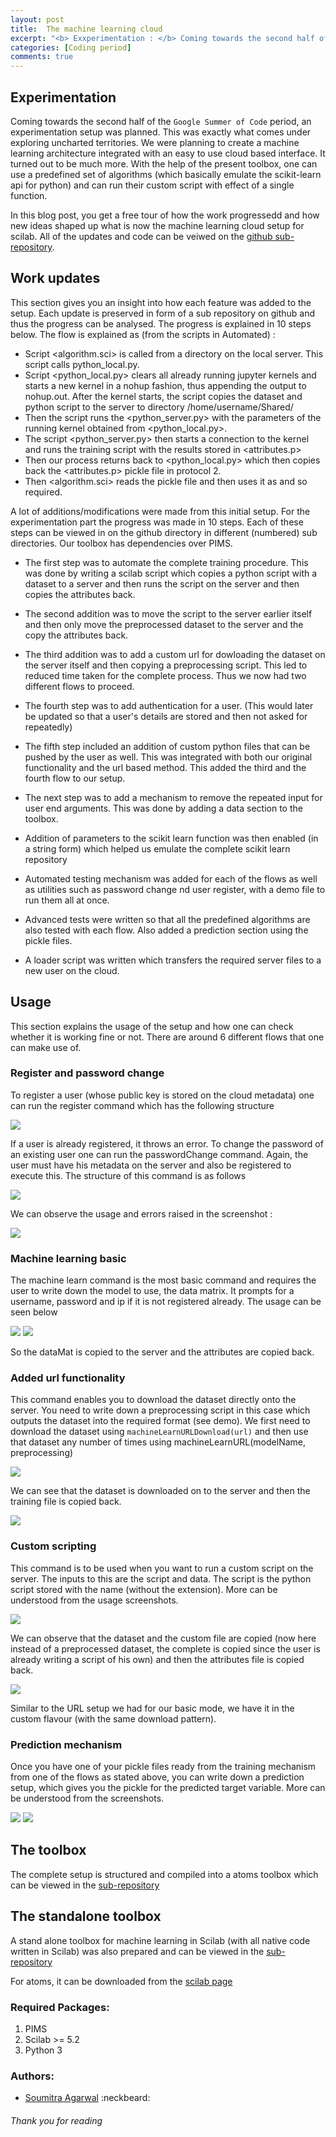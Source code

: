 ```yaml
---
layout: post
title: 	The machine learning cloud
excerpt: "<b> Exxperimentation : </b> Coming towards the second half of the `Google Summer of Code` period, an experimentation setup was ..."
categories: [Coding period]
comments: true
---
```


## Experimentation

Coming towards the second half of the `Google Summer of Code` period, an experimentation setup was planned. This was exactly what comes under exploring uncharted territories. We were planning to create a machine learning architecture integrated with an easy to use cloud based interface. It turned out to be much more. With the help of the present toolbox, one can use a predefined set of algorithms (which basically emulate the scikit-learn api for python) and can run their custom script with effect of a single function. 

In this blog post, you get a free tour of how the work progressedd and how new ideas shaped up what is now the machine learning cloud setup for scilab. All of the updates and code can be veiwed on the [github sub-repository](https://github.com/SoumitraAgarwal/Scilab-gsoc/tree/master/Experimentation).

## Work updates

This section gives you an insight into how each feature was added to the setup. Each update is preserved in form of a sub repository on github and thus the progress can be analysed. The progress is explained in 10 steps below. The flow is explained as (from the scripts in Automated) :

* Script <algorithm.sci> is called from a directory on the local server. This script calls python_local.py.
* Script <python_local.py> clears all already running jupyter kernels and starts a new kernel in a nohup fashion, thus appending the output to nohup.out. After the kernel starts, the script copies the dataset and python script to the server to directory /home/username/Shared/
* Then the script runs the <python_server.py> with the parameters of the running kernel obtained from <python_local.py>. 
* The script <python_server.py> then starts a connection to the kernel and runs the training script with the results stored in <attributes.p>
* Then our process returns back to <python_local.py> which then copies back the <attributes.p> pickle file in protocol 2. 
* Then <algorithm.sci> reads the pickle file and then uses it as and so required.


A lot of additions/modifications were made from this initial setup. For the experimentation part the progress was made in 10 steps. Each of these steps can be viewed in
on the github directory in different (numbered) sub directories. Our toolbox has dependencies over PIMS.

* The first step was to automate the complete training procedure. This was done by writing a scilab script which copies a python script with a dataset to a server and then runs the script on the server and then copies the attributes back.
 
* The second addition was to move the script to the server earlier itself and then only move the
preprocessed dataset to the server and the copy the attributes back.

* The third addition was to add a custom url for dowloading the dataset on the server itself and then copying a preprocessing script. This led to reduced time taken for the complete process. Thus we now had two different flows to proceed.

* The fourth step was to add authentication for a user. (This would later be updated so that a user's details are stored and then not asked for repeatedly)

* The fifth step included an addition of custom python files that can be pushed by the user as
well. This was integrated with both our original functionality and the url based method. This added the third and the fourth flow to our setup.

* The next step was to add a mechanism to remove the repeated input for user end arguments. This was done by adding a data section to the toolbox.

* Addition of parameters to the scikit learn function was then enabled (in a string form) which helped us emulate the complete scikit learn repository

* Automated testing mechanism was added for each of the flows as well as utilities such as password change nd user register, with a demo file to run them all at once.

* Advanced tests were written so that all the predefined algorithms are also tested with each flow. Also added a prediction section using the pickle files.

* A loader script was written which transfers the required server files to a new user on the cloud.

## Usage

This section explains the usage of the setup and how one can check whether it is working fine or not. There are around 6 different flows that one can make use of.

### Register and password change

To register a user (whose public key is stored on the cloud metadata) one can run the register command which has the following structure

<img src = '{{ site.url }}/img/register.png'>

If a user is already registered, it throws an error. To change the password of an existing user one can run the passwordChange command. Again, the user must have his metadata on the server and also be registered to execute this. The structure of this command is as follows 

<img src = '{{ site.url }}/img/password.png'>

We can observe the usage and errors raised in the screenshot :

<img src = '{{ site.url }}/img/usage_register.png'>


### Machine learning basic

The machine learn command is the most basic command and requires the user to write down the model to use, the data matrix. It prompts for a username, password and ip if it is not registered already. The usage can be seen below

<img src = '{{ site.url }}/img/basic_usage.png'>

<img src = '{{ site.url }}/img/basic_result.png'>

So the dataMat is copied to the server and the attributes are copied back.

### Added url functionality

This command enables you to download the dataset directly onto the server. You need to write down a preprocessing script in this case which outputs the dataset into the required format (see demo). We first need to download the dataset using `machineLearnURLDownload(url)` and then use that dataset any number of times using machineLearnURL(modelName, preprocessing)

<img src = '{{ site.url }}/img/url_usage.png'>

We can see that the dataset is downloaded on to the server and then the training file is copied back.

<img src = '{{ site.url }}/img/url_result.png'>

### Custom scripting

This command is to be used when you want to run a custom script on the server. The inputs to this are the script and data. The script is the python script stored with the name (without the extension). More can be understood from the usage screenshots.

<img src = '{{ site.url }}/img/custom_usage.png'>

We can observe that the dataset and the custom file are copied (now here instead of a preprocessed dataset, the complete is copied since the user is already writing a script of his own) and then the attributes file is copied back.

<img src = '{{ site.url }}/img/custom_result.png'>

Similar to the URL setup we had for our basic mode, we have it in the custom flavour (with the same download pattern).

### Prediction mechanism

Once you have one of your pickle files ready from the training mechanism from one of the flows as stated above, you can write down a prediction setup, which gives you the pickle for the predicted target variable. More can be understood from the screenshots.

<img src = '{{ site.url }}/img/prediction_usage.png'>

<img src = '{{ site.url }}/img/prediction_result.png'>


## The toolbox

The complete setup is structured and compiled into a atoms toolbox which can be viewed in the [sub-repository](https://github.com/SoumitraAgarwal/Scilab-gsoc/tree/master/Machine_cloud)

## The standalone toolbox

A stand alone toolbox for machine learning in Scilab (with all native code written in Scilab) was also prepared and can be viewed in the [sub-repository](https://github.com/SoumitraAgarwal/Scilab-gsoc/tree/master/Machine_Learning)

For atoms, it can be downloaded from the [scilab page](https://atoms.scilab.org/toolboxes/machine_learning/0.1.0)

### Required Packages:

<ol>
	<li> PIMS </li>
	<li> Scilab >= 5.2 </li>
	<li> Python 3</li>
</ol>

### Authors:

* <a href = "https://github.com/SoumitraAgarwal" target="_blank">Soumitra Agarwal</a> :neckbeard:

###### Thank you for reading 


